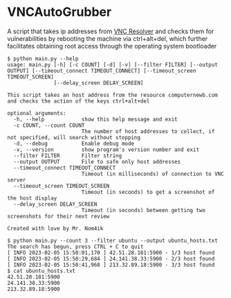 # VNCAutoGrubber
A script that takes ip addresses from [VNC Resolver](https://computernewb.com/vncresolver) and checks them for vulnerabilities by rebooting the machine via ctrl+alt+del, which further facilitates obtaining root access through the operating system bootloader

```
$ python main.py --help
usage: main.py [-h] [-c COUNT] [-d] [-v] [--filter FILTER] [--output OUTPUT] [--timeout_connect TIMEOUT_CONNECT] [--timeout_screen TIMEOUT_SCREEN]
               [--delay_screen DELAY_SCREEN]

This script takes an host address from the resource computernewb.com and checks the action of the keys ctrl+alt+del

optional arguments:
  -h, --help            show this help message and exit
  -c COUNT, --count COUNT
                        The number of host addresses to collect, if not specified, will search without stopping
  -d, --debug           Enable debug mode
  -v, --version         show program's version number and exit
  --filter FILTER       Filter string
  --output OUTPUT       File to safe only host addresses
  --timeout_connect TIMEOUT_CONNECT
                        Timeout (in milliseconds) of connection to VNC server
  --timeout_screen TIMEOUT_SCREEN
                        Timeout (in seconds) to get a screenshot of the host display
  --delay_screen DELAY_SCREEN
                        Timeout (in seconds) between getting two screenshots for their next review

Created with love by Mr. Nom4ik
```

```
$ python main.py --count 3 --filter ubuntu --output ubuntu_hosts.txt
The search has begun, press CTRL + C to quit
[ INFO 2023-02-05 15:50:01,170 ] 42.51.28.181:5900 - 1/3 host found
[ INFO 2023-02-05 15:50:29,684 ] 24.141.38.33:5900 - 2/3 host found
[ INFO 2023-02-05 15:50:41,968 ] 213.32.89.18:5900 - 3/3 host found
$ cat ubuntu_hosts.txt
42.51.28.181:5900
24.141.38.33:5900
213.32.89.18:5900
```
